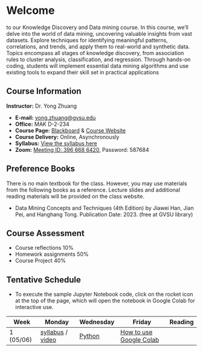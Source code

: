 # Welcome

to our Knowledge Discovery and Data mining course. In this course, we’ll delve into the world of data mining, uncovering valuable insights from vast datasets. Explore techniques for identifying meaningful patterns, correlations, and trends, and apply them to real-world and synthetic data. Topics encompass all stages of knowledge discovery, from association rules to cluster analysis, classification, and regression. Through hands-on coding, students will implement essential data mining algorithms and use existing tools to expand their skill set in practical applications

## Course Information

**Instructor:** Dr. Yong Zhuang

- <i class="fa fa-envelope"></i> **E-mail:** [yong.zhuang@gvsu.edu](mailto:yong.zhuang@gvsu.edu)
- <i class="fa fa-building"></i> **Office:** MAK D-2-234
- <i class="fa fa-book"></i> **Course Page:** [Blackboard](https://lms.gvsu.edu/) & [Course Website](https://gvsu-cis635.github.io)
- <i class="fa fa-chalkboard-teacher"></i> **Course Delivery:** Online, Asynchronously
- <i class="fa fa-book-reader"></i> **Syllabus:** [View the syllabus here](assets/pdf/syllabus.pdf)
- <i class="fa fa-video"></i> **Zoom:** [Meeting ID: 396 668 6420](https://gvsu-edu.zoom.us/j/3966686420?pwd=WGxpc0N4YWcvOU9aWGxWZGYxbXZUdz09), Password: 587684

## Preference Books

There is no main textbook for the class. However, you may use materials from the following books as a reference. Lecture slides and additional reading materials will be provided on the class website.

- Data Mining Concepts and Techniques (4th Edition) by Jiawei Han, Jian Pei, and Hanghang Tong. Publication Date: 2023. (free at GVSU library)

## Course Assessment

- Course reflections 10\%
- Homework assignments 50\%
- Course Project 40\%

<!-- Syllabus can be found [here](Syllabus_CIS635_F2023.pdf). -->
<!-- <iframe src="assets/pdf/syllabus.pdf" style="width:100%; height:600px;" frameborder="0"></iframe> -->

## Tentative Schedule

- To execute the sample Jupyter Notebook code, click on the rocket icon <i class="fa fa-rocket" aria-hidden="true"></i> at the top of the page, which will open the notebook in Google Colab for interactive use.

| Week | Monday | Wednesday | Friday | Reading |
| --- | --- | --- | --- | --- |
| 1 (05/06) | [syllabus](assets/pdf/syllabus.pdf) / [video](https://youtu.be/568S6Evm6W4) | [Python](./python-resources.md) | [How to use Google Colab](https://www.geeksforgeeks.org/how-to-use-google-colab/) |  |

<!-- Feature Extraction and Selection <ul><li>[Feature Extraction](#)</li><li>[Feature Selection](#)</li></ul> -->
